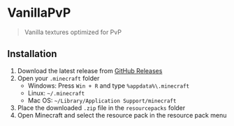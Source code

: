# VanillaPvP

> Vanilla textures optimized for PvP

## Installation

1. Download the latest release from [GitHub Releases](https://github.com/interrrp/VanillaPvP/releases)
2. Open your `.minecraft` folder
   - Windows: Press `Win + R` and type `%appdata%\.minecraft`
   - Linux: `~/.minecraft`
   - Mac OS: `~/Library/Application Support/minecraft`
3. Place the downloaded `.zip` file in the `resourcepacks` folder
4. Open Minecraft and select the resource pack in the resource pack menu
